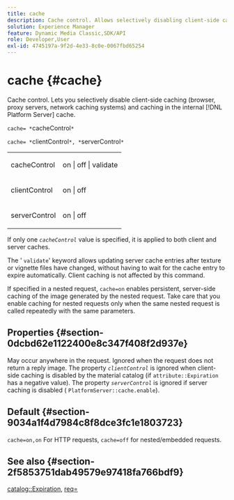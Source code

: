 ```yaml
---
title: cache
description: Cache control. Allows selectively disabling client-side caching (browser, proxy servers, network caching systems) and caching in the internal [!DNL Platform Server] cache.
solution: Experience Manager
feature: Dynamic Media Classic,SDK/API
role: Developer,User
exl-id: 4745197a-9f2d-4e33-8c0e-0067fbd65254
---
```

# cache {#cache}

Cache control. Lets you selectively disable client-side caching (browser, proxy servers, network caching systems) and caching in the internal [!DNL Platform Server] cache.

 `cache= *`cacheControl`*`

`cache= *`clientControl`*, *`serverControl`*`

<table id="simpletable_CBB5DFBD48B444A4AA806B11299BC43E"> 
 <tr class="strow"> 
  <td class="stentry"> <p><span class="varname"> cacheControl</span> </p> </td> 
  <td class="stentry"> <p>on | off | validate </p></td> 
 </tr> 
 <tr class="strow"> 
  <td class="stentry"> <p><span class="varname"> clientControl </span> </p> </td> 
  <td class="stentry"> <p>on | off </p></td> 
 </tr> 
 <tr class="strow"> 
  <td class="stentry"> <p><span class="varname"> serverControl </span> </p></td> 
  <td class="stentry"> <p>on | off </p></td> 
 </tr> 
</table>

If only one *`cacheControl`* value is specified, it is applied to both client and server caches.

The ' `validate`' keyword allows updating server cache entries after texture or vignette files have changed, without having to wait for the cache entry to expire automatically. Client caching is not affected by this command.

If specified in a nested request, `cache=on` enables persistent, server-side caching of the image generated by the nested request. Take care that you enable caching for nested requests only when the same nested request is called repeatedly with the same parameters.

## Properties {#section-0dcbd62e1122400e8c347f408f2d937e}

May occur anywhere in the request. Ignored when the request does not return a reply image. The property *`clientControl`* is ignored when client-side caching is disabled by the material catalog (if `attribute::Expiration` has a negative value). The property *`serverControl`* is ignored if server caching is disabled ( `PlatformServer::cache.enable`).

## Default {#section-9034a1f4d7984c8f8dce3fc1e1803723}

`cache=on,on` For HTTP requests, `cache=off` for nested/embedded requests.

## See also {#section-2f5853751dab49579e97418fa766bdf9}

[catalog::Expiration](../../../../../ir-api/material-cat/image-rendering-api-ref/c-ir-material-catalog/c-ir-material-data-reference/r-ir-expiration-dataref.md#reference-5e93943abff54c93bf85aae3b911a3ce), [req=](../../../../../ir-api/http-protocol/image-rendering-api-ref/c-ir-http-protocol-ref/c-ir-http-protocol-command-reference/r-ir-req.md#reference-792b1a663fb64261bd2de2a209b847fb)
